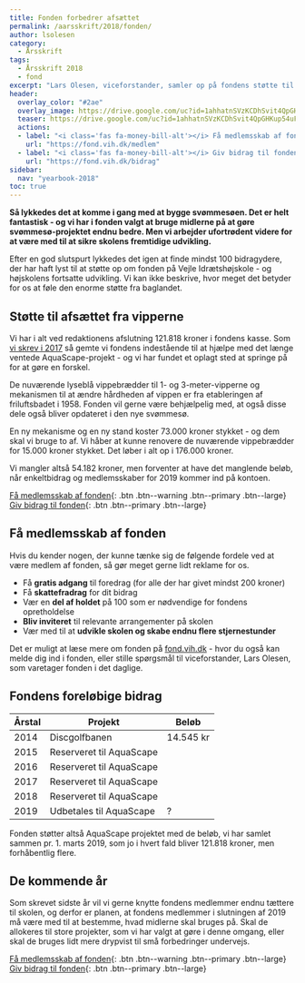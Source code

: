 ```yaml
---
title: Fonden forbedrer afsættet
permalink: /aarsskrift/2018/fonden/
author: lsolesen
category:
  - Årsskrift
tags:
  - Årsskrift 2018
  - fond
excerpt: "Lars Olesen, viceforstander, samler op på fondens støtte til skolen i 2018."
header:
  overlay_color: "#2ae"
  overlay_image: https://drive.google.com/uc?id=1ahhatnSVzKCDhSvit4QpGHKup54uFES5
  teaser: https://drive.google.com/uc?id=1ahhatnSVzKCDhSvit4QpGHKup54uFES5
  actions:
  - label: "<i class='fas fa-money-bill-alt'></i> Få medlemsskab af fonden"
    url: "https://fond.vih.dk/medlem"
  - label: "<i class='fas fa-money-bill-alt'></i> Giv bidrag til fonden"
    url: "https://fond.vih.dk/bidrag"
sidebar:
  nav: "yearbook-2018"
toc: true
---
```


**Så lykkedes det at komme i gang med at bygge svømmesøen. Det er helt fantastisk - og vi har i fonden valgt at bruge midlerne på at gøre svømmesø-projektet endnu bedre. Men vi arbejder ufortrødent videre for at være med til at sikre skolens fremtidige udvikling.**

Efter en god slutspurt lykkedes det igen at finde mindst 100 bidragydere, der har haft lyst til at støtte op om fonden på Vejle Idrætshøjskole - og højskolens fortsatte udvikling. Vi kan ikke beskrive, hvor meget det betyder for os at føle den enorme støtte fra baglandet.

## Støtte til afsættet fra vipperne

Vi har i alt ved redaktionens afslutning 121.818 kroner i fondens kasse. Som [vi skrev i 2017](/aarsskrift/2017/fonden/) så gemte vi fondens indestående til at hjælpe med det længe ventede AquaScape-projekt - og vi har fundet et oplagt sted at springe på for at gøre en forskel.

De nuværende lyseblå vippebrædder til 1- og 3-meter-vipperne og mekanismen til at ændre hårdheden af vippen er fra etableringen af friluftsbadet i 1958. Fonden vil gerne være behjælpelig med, at også disse dele også bliver opdateret i den nye svømmesø.

En ny mekanisme og en ny stand koster 73.000 kroner stykket - og dem skal vi bruge to af. Vi håber at kunne renovere de nuværende vippebrædder for 15.000 kroner stykket. Det løber i alt op i 176.000 kroner. 

Vi mangler altså 54.182 kroner, men forventer at have det manglende beløb, når enkeltbidrag og medlemsskaber for 2019 kommer ind på kontoen.

[<i class='fas fa-money-bill-alt'></i> Få medlemsskab af fonden](https://fond.vih.dk/medlem){: .btn .btn--warning .btn--primary .btn--large} [<i class='fas fa-money-bill-alt'></i> Giv bidrag til fonden](https://fond.vih.dk/bidrag){: .btn .btn--primary .btn--large}

## Få medlemsskab af fonden

Hvis du kender nogen, der kunne tænke sig de følgende fordele ved at være medlem af fonden, så gør meget gerne lidt reklame for os.

- Få **gratis adgang** til foredrag (for alle der har givet mindst 200 kroner)
- Få **skattefradrag** for dit bidrag
- Vær en **del af holdet** på 100 som er nødvendige for fondens opretholdelse
- **Bliv inviteret** til relevante arrangementer på skolen
- Vær med til at **udvikle skolen og skabe endnu flere stjernestunder**

Det er muligt at læse mere om fonden på [fond.vih.dk](https://fond.vih.dk) - hvor du også kan melde dig ind i fonden, eller stille spørgsmål til viceforstander, Lars Olesen, som varetager fonden i det daglige.

## Fondens foreløbige bidrag

| Årstal | Projekt                        | Beløb     |
|--------|--------------------------------|-----------|
| 2014   | Discgolfbanen                  | 14.545 kr |
| 2015   | Reserveret til AquaScape       |           |
| 2016   | Reserveret til AquaScape       |           |
| 2017   | Reserveret til AquaScape       |           |
| 2018   | Reserveret til AquaScape       |           |
| 2019   | Udbetales til AquaScape        | ?         |

Fonden støtter altså AquaScape projektet med de beløb, vi har samlet sammen pr. 1. marts 2019, som jo i hvert fald bliver 121.818 kroner, men forhåbentlig flere.

## De kommende år

Som skrevet sidste år vil vi gerne knytte fondens medlemmer endnu tættere til skolen, og derfor er planen, at fondens medlemmer i slutningen af 2019 må være med til at bestemme, hvad midlerne skal bruges på. Skal de allokeres til store projekter, som vi har valgt at gøre i denne omgang, eller skal de bruges lidt mere drypvist til små forbedringer undervejs.

[<i class='fas fa-money-bill-alt'></i> Få medlemsskab af fonden](https://fond.vih.dk){: .btn .btn--warning .btn--primary .btn--large} [<i class='fas fa-money-bill-alt'></i> Giv bidrag til fonden](https://fond.vih.dk/bidrag){: .btn .btn--primary .btn--large}
